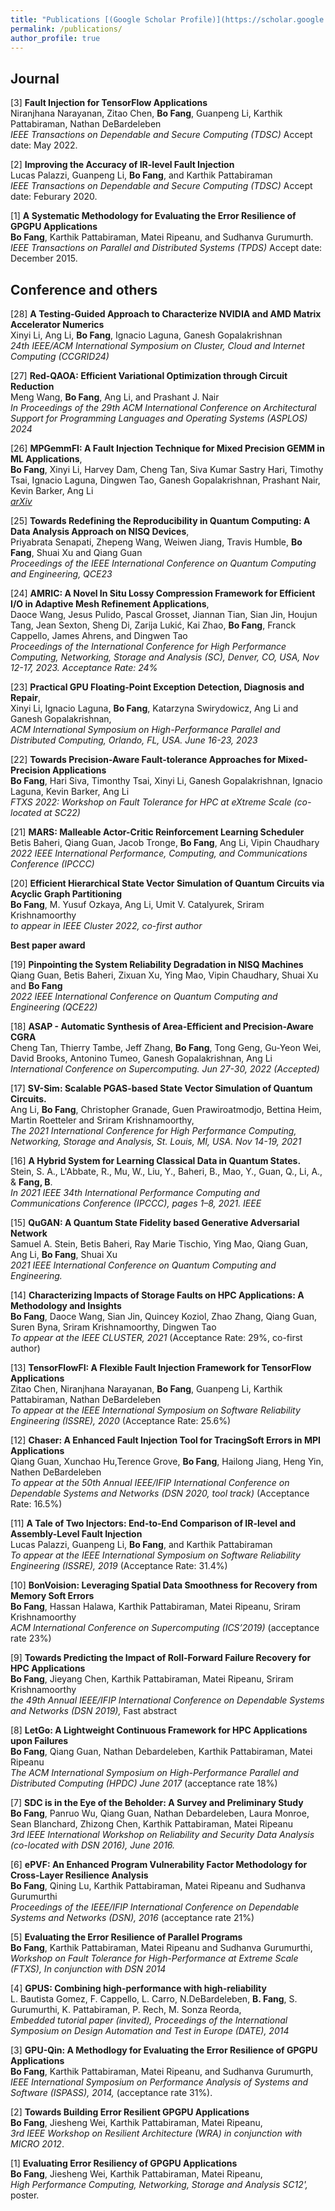 ```yaml
---
title: "Publications [(Google Scholar Profile)](https://scholar.google.ca/citations?user=50k_hl8AAAAJ&hl=en)"
permalink: /publications/
author_profile: true
---
```

## Journal
[3] <b>Fault Injection for TensorFlow Applications</b><br>
Niranjhana Narayanan, Zitao Chen, <b>Bo Fang</b>, Guanpeng Li, Karthik Pattabiraman, Nathan DeBardeleben<br><i> IEEE Transactions on Dependable and Secure Computing (TDSC) </i> Accept date: May 2022.

[2] <b>Improving the Accuracy of IR-level Fault Injection</b><br>
Lucas Palazzi, Guanpeng Li, <b>Bo Fang</b>, and Karthik Pattabiraman <br><i> IEEE Transactions on Dependable and Secure Computing (TDSC) </i> Accept date: Feburary 2020.

[1] <b>A Systematic Methodology for Evaluating the Error Resilience of GPGPU Applications</b> <br> 
<b>Bo Fang</b>, Karthik Pattabiraman, Matei Ripeanu, and Sudhanva Gurumurth.<br>
<i>IEEE Transactions on Parallel and Distributed Systems (TPDS)</i> Accept date: December 2015.

## Conference and others
[28] <b>A Testing-Guided Approach to Characterize NVIDIA and AMD Matrix Accelerator Numerics</b><br> Xinyi Li, Ang Li, <b>Bo Fang</b>, Ignacio Laguna, Ganesh Gopalakrishnan<br>
<i> 24th IEEE/ACM International Symposium on Cluster, Cloud and Internet Computing (CCGRID24) </i>

[27] <b>Red-QAOA: Efficient Variational Optimization through Circuit Reduction</b> <br>
Meng Wang, <b>Bo Fang</b>, Ang Li, and Prashant J. Nair<br>
<i>In Proceedings of the 29th ACM International Conference on Architectural Support for Programming Languages and Operating Systems (ASPLOS) 2024</i>

[26]  <b>MPGemmFI: A Fault Injection Technique for Mixed Precision GEMM in ML Applications</b>, <br><b>Bo Fang</b>, Xinyi Li, Harvey Dam, Cheng Tan, Siva Kumar Sastry Hari, Timothy Tsai, Ignacio Laguna, Dingwen Tao, Ganesh Gopalakrishnan, Prashant Nair, Kevin Barker, Ang Li <br><i> <a href="https://aps.arxiv.org/abs/2311.05782">arXiv</a> </i>

[25]  <b>Towards Redefining the Reproducibility in Quantum Computing: A Data Analysis Approach on NISQ Devices</b>, <br> Priyabrata Senapati, Zhepeng Wang, Weiwen Jiang, Travis Humble, <b>Bo Fang</b>, Shuai Xu and Qiang Guan<br><i> Proceedings of the IEEE International Conference on Quantum Computing and Engineering, QCE23 </i>

[24]  <b>AMRIC: A Novel In Situ Lossy Compression Framework for Efficient I/O in Adaptive Mesh Refinement Applications</b>, <br> Daoce Wang, Jesus Pulido, Pascal Grosset, Jiannan Tian, Sian Jin, Houjun Tang, Jean Sexton, Sheng Di, Zarija Lukić, Kai Zhao, <b>Bo Fang</b>, Franck Cappello, James Ahrens, and Dingwen Tao<br><i> Proceedings of the International Conference for High Performance Computing, Networking, Storage and Analysis (SC), Denver, CO, USA, Nov 12-17, 2023. Acceptance Rate: 24% </i>

[23]  <b>Practical GPU Floating-Point Exception Detection, Diagnosis and Repair</b>, <br> Xinyi Li, Ignacio Laguna, <b>Bo Fang</b>, Katarzyna Swirydowicz, Ang Li and Ganesh Gopalakrishnan, <br><i> ACM International Symposium on High-Performance Parallel and Distributed Computing, Orlando, FL, USA. June 16-23, 2023 </i>

[22] <b>Towards Precision-Aware Fault-tolerance Approaches for Mixed-Precision Applications</b> <br> <b>Bo Fang</b>, Hari Siva, Timonthy Tsai, Xinyi Li, Ganesh Gopalakrishnan, Ignacio Laguna, Kevin Barker, Ang Li <br><i>FTXS 2022: Workshop on Fault Tolerance for HPC at eXtreme Scale (co-located at SC22)</i>

[21] <b>MARS: Malleable Actor-Critic Reinforcement Learning Scheduler</b> <br> Betis Baheri, Qiang Guan, Jacob Tronge, <b>Bo Fang</b>, Ang Li, Vipin Chaudhary <br><i>2022 IEEE International Performance, Computing, and Communications Conference (IPCCC)</i>

[20] <b>Efficient Hierarchical State Vector Simulation of Quantum Circuits via Acyclic Graph Partitioning</b> <br> <b>Bo Fang</b>, M. Yusuf Ozkaya, Ang Li, Umit V. Catalyurek, Sriram Krishnamoorthy <br><i>to appear in IEEE Cluster 2022, co-first author</i> 

<b>Best paper award</b>

[19] <b>Pinpointing the System Reliability Degradation in NISQ Machines</b> <br> Qiang Guan, Betis Baheri, Zixuan Xu, Ying Mao, Vipin Chaudhary, Shuai Xu and <b>Bo Fang</b> <br><i>2022 IEEE International Conference on Quantum Computing and Engineering (QCE22)</i>

[18] <b>ASAP - Automatic Synthesis of Area-Efficient and Precision-Aware CGRA</b> <br> Cheng Tan, Thierry Tambe, Jeff Zhang, <b>Bo Fang</b>, Tong Geng, Gu-Yeon Wei, David Brooks, Antonino Tumeo, Ganesh Gopalakrishnan, Ang Li <br><i>International Conference on Supercomputing. Jun 27-30, 2022 (Accepted)</i>

[17] <b>SV-Sim: Scalable PGAS-based State Vector Simulation of Quantum Circuits.</b> <br> Ang Li, <b>Bo Fang</b>, Christopher Granade, Guen Prawiroatmodjo, Bettina Heim, Martin Roetteler and Sriram Krishnamoorthy, <br><i>The 2021 International Conference for High Performance Computing, Networking, Storage and Analysis, St. Louis, MI, USA. Nov 14-19, 2021</i>

[16] <b> A Hybrid System for Learning Classical Data in Quantum States. </b> <br>Stein, S. A., L'Abbate, R., Mu, W., Liu, Y., Baheri, B., Mao, Y., Guan, Q., Li, A., & <b>Fang, B</b>. <br><i> In 2021 IEEE 34th International Performance Computing and Communications Conference (IPCCC), pages 1–8, 2021. IEEE</i>

[15] <b> QuGAN: A Quantum State Fidelity based Generative Adversarial Network</b><br>
Samuel A. Stein, Betis Baheri, Ray Marie Tischio, Ying Mao, Qiang Guan, Ang Li, <b>Bo Fang</b>, Shuai Xu<br><i>2021 IEEE International Conference on Quantum Computing and Engineering.</i>

[14] <b> Characterizing Impacts of Storage Faults on HPC Applications: A Methodology and Insights</b><br>
<b>Bo Fang</b>, Daoce Wang, Sian Jin, Quincey Koziol, Zhao Zhang, Qiang Guan, Suren Byna, Sriram Krishnamoorthy, Dingwen Tao<br><i> To appear at the IEEE CLUSTER, 2021 </i> (Acceptance Rate: 29%, co-first author) 

[13] <b> TensorFlowFI: A Flexible Fault Injection Framework for TensorFlow Applications</b><br>
Zitao Chen, Niranjhana Narayanan, <b>Bo Fang</b>, Guanpeng Li, Karthik Pattabiraman, Nathan DeBardeleben<br><i> To appear at the IEEE International Symposium on Software Reliability Engineering (ISSRE), 2020 </i> (Acceptance Rate: 25.6%) 

[12] <b>Chaser: A Enhanced Fault Injection Tool for TracingSoft Errors in MPI Applications</b><br>
Qiang Guan, Xunchao Hu,Terence Grove, <b>Bo Fang</b>, Hailong Jiang, Heng Yin, Nathen DeBardeleben<br><i> To appear at the 50th Annual IEEE/IFIP International Conference on Dependable Systems and Networks (DSN 2020, tool track) </i> (Acceptance Rate: 16.5%) 

[11] <b>A Tale of Two Injectors: End-to-End Comparison of IR-level and Assembly-Level Fault Injection</b><br>
Lucas Palazzi, Guanpeng Li, <b>Bo Fang</b>, and Karthik Pattabiraman <br><i> To appear at the IEEE International Symposium on Software Reliability Engineering (ISSRE), 2019 </i> (Acceptance Rate: 31.4%) 

[10] <b>BonVoision: Leveraging Spatial Data Smoothness for Recovery from Memory Soft Errors</b> <br>
<b>Bo Fang</b>, Hassan Halawa, Karthik Pattabiraman, Matei Ripeanu, Sriram Krishnamoorthy <br><i> ACM International Conference on Supercomputing (ICS’2019) </i> (acceptance rate 23%)

[9] <b>Towards Predicting the Impact of Roll-Forward Failure Recovery for HPC Applications</b> <br>
<b>Bo Fang</b>, Jieyang Chen, Karthik Pattabiraman, Matei Ripeanu, Sriram Krishnamoorthy<br> <i> the 49th Annual IEEE/IFIP International Conference on Dependable Systems and Networks (DSN 2019), </i> Fast abstract

[8] <b>LetGo: A Lightweight Continuous Framework for HPC Applications upon Failures</b><br>
<b>Bo Fang</b>, Qiang Guan, Nathan Debardeleben, Karthik Pattabiraman, Matei Ripeanu <br><i>The ACM International Symposium on High-Performance Parallel and Distributed Computing (HPDC) June 2017 </i> (acceptance rate 18%)

[7] <b>SDC is in the Eye of the Beholder: A Survey and Preliminary Study</b><br>
<b>Bo Fang</b>, Panruo Wu, Qiang Guan, Nathan Debardeleben, Laura Monroe, Sean Blanchard, Zhizong Chen, Karthik Pattabiraman, Matei Ripeanu <br><i>3rd IEEE International Workshop on Reliability and Security Data Analysis (co-located with DSN 2016), June 2016.</i>

[6] <b>ePVF: An Enhanced Program Vulnerability Factor Methodology for Cross-Layer Resilience Analysis</b><br>
<b>Bo Fang</b>, Qining Lu, Karthik Pattabiraman, Matei Ripeanu and Sudhanva Gurumurthi <br><i>Proceedings of
the IEEE/IFIP International Conference on Dependable Systems and Networks (DSN), 2016 </i> (acceptance rate 21%)

[5] <b>Evaluating the Error Resilience of Parallel Programs</b><br>
<b>Bo Fang</b>, Karthik Pattabiraman, Matei Ripeanu and Sudhanva Gurumurthi, <br><i>Workshop on Fault Tolerance for High-Performance at Extreme Scale (FTXS), In conjunction with DSN 2014 </i>

[4] <b>GPUS: Combining high-performance with high-reliability</b><br>
L. Bautista Gomez, F. Cappello, L. Carro, N.DeBardeleben, <b>B. Fang</b>, S. Gurumurthi, K. Pattabiraman, P. Rech, M. Sonza Reorda, <br><i>Embedded tutorial paper (invited), Proceedings of the International Symposium on Design Automation and Test in Europe (DATE), 2014 </i>

[3] <b>GPU-Qin: A Methodlogy for Evaluating the Error Resilience of GPGPU Applications</b> <br> 
<b>Bo Fang</b>, Karthik Pattabiraman, Matei Ripeanu, and Sudhanva Gurumurth,<br>
<i>IEEE International Symposium on Performance Analysis of Systems and Software (ISPASS), 2014,</i>  (acceptance rate 31%).

[2] <b>Towards Building Error Resilient GPGPU Applications</b> <br> 
<b>Bo Fang</b>, Jiesheng Wei, Karthik Pattabiraman, Matei Ripeanu,<br>
<i>3rd IEEE Workshop on Resilient Architecture (WRA) in conjunction with MICRO 2012</i>.

[1] <b>Evaluating Error Resiliency of GPGPU Applications</b> <br> 
<b>Bo Fang</b>, Jiesheng Wei, Karthik Pattabiraman, Matei Ripeanu,<br>
<i>High Performance Computing, Networking, Storage and Analysis SC12', </i> poster.
